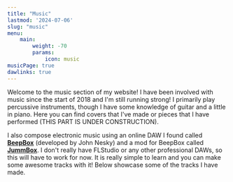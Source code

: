 ```yaml
---
title: "Music"
lastmod: '2024-07-06'
slug: "music"
menu:
    main:
        weight: -70
        params: 
            icon: music
musicPage: true
dawlinks: true
---
```


Welcome to the music section of my website! I have been involved with music since the start of 2018 and I'm still running strong! I primarily play percussive instruments, though I have some knowledge of guitar and a little in piano. Here you can find covers that I've made or pieces that I have performed (THIS PART IS UNDER CONSTRUCTION).

I also compose electronic music using an online DAW I found called [**BeepBox**](https://www.beepbox.co/) (developed by John Nesky) and a mod for BeepBox called [**JummBox**](https://jummb.us/). I don't really have FLStudio or any other professional DAWs, so this will have to work for now. It is really simple to learn and you can make some awesome tracks with it! Below showcase some of the tracks I have made.